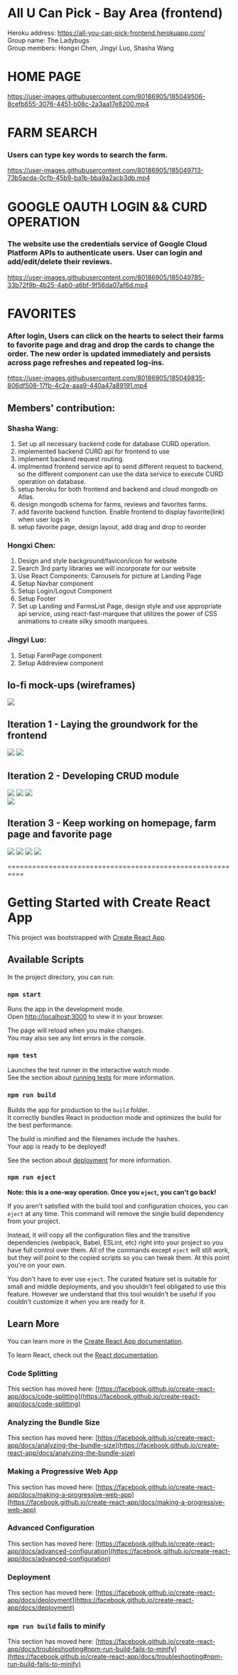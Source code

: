 # All U Can Pick - Bay Area (frontend) <br />
Heroku address: https://all-you-can-pick-frontend.herokuapp.com/  <br />
Group name: The Ladybugs <br />
Group members: Hongxi Chen, Jingyi Luo, Shasha Wang <br />
# HOME PAGE

https://user-images.githubusercontent.com/80186905/185049506-8cefb655-3076-4451-b08c-2a3aa17e8200.mp4

# FARM SEARCH
### Users can type key words to search the farm.

https://user-images.githubusercontent.com/80186905/185049713-73b5acda-0cfb-45b9-ba1b-bba9a2acb3db.mp4

# GOOGLE OAUTH LOGIN && CURD OPERATION
### The website use the credentials service of Google Cloud Platform APIs to authenticate users. User can login and add/edit/delete their reviews.


https://user-images.githubusercontent.com/80186905/185049785-33b72f9b-4b25-4ab0-a6bf-9f56da07af6d.mp4

# FAVORITES
### After login, Users can click on the hearts to select their farms to favorite page and drag and drop the cards to change the order. The new order is updated immediately and persists across page refreshes and repeated log-ins.


https://user-images.githubusercontent.com/80186905/185049835-806df508-17fb-4c2e-aaa9-440a47a89191.mp4

## Members' contribution:<br />
### Shasha Wang: 
1. Set up all necessary backend code for database CURD operation. 
2. implemented backend CURD api for frontend to use
3. implement backend request routing.
4. implmented frontend service api to send different request to backend, so the different component can use the data service to execute CURD operation on database.
5. setup heroku for both frontend and backend and cloud mongodb on Atlas. 
6. design mongodb schema for farms, reviews and favorites farms.
7. add favorite backend function. Enable frontend to display favorite(link) when user logs in  
8. setup favorite page, design layout, add drag and drop to reorder <br />

### Hongxi Chen:
1.	Design and style background/favicon/icon for website
2.  Search 3rd party libraries we will incorporate for our website
3.  Use React Components: Carousels for picture at Landing Page
4.	Setup Navbar component
5.	Setup Login/Logout Component
6.  Setup Footer
7.	Set up Landing and FarmsList Page, design style and use appropriate api service, using react-fast-marquee that utilizes the power of CSS animations to create silky smooth marquees. <br />

### Jingyi Luo:
1.	Setup FarmPage component
2.	Setup Addreview component

## lo-fi mock-ups (wireframes) 
![](readmeSource/framework.png)
## Iteration 1 - Laying the groundwork for the frontend
![](readmeSource/landingPage-1.png)
![](readmeSource/farmlist-1.png)
## Iteration 2 - Developing CRUD module
![](readmeSource/landingPage-2.png)
![](readmeSource/landingPage-3.png)
![](readmeSource/farmlist-2.png)   
![](readmeSource/FarmPage.png)
## Iteration 3 - Keep working on homepage, farm page and favorite page
![](readmeSource/landingPage-4.png)
![](readmeSource/farmlist-3.png)
![](readmeSource/favorite.png) 
![](readmeSource/FarmPage.png)  
                                                  






==========================================================
# Getting Started with Create React App

This project was bootstrapped with [Create React App](https://github.com/facebook/create-react-app).

## Available Scripts

In the project directory, you can run:

### `npm start`

Runs the app in the development mode.\
Open [http://localhost:3000](http://localhost:3000) to view it in your browser.

The page will reload when you make changes.\
You may also see any lint errors in the console.

### `npm test`

Launches the test runner in the interactive watch mode.\
See the section about [running tests](https://facebook.github.io/create-react-app/docs/running-tests) for more information.

### `npm run build`

Builds the app for production to the `build` folder.\
It correctly bundles React in production mode and optimizes the build for the best performance.

The build is minified and the filenames include the hashes.\
Your app is ready to be deployed!

See the section about [deployment](https://facebook.github.io/create-react-app/docs/deployment) for more information.

### `npm run eject`

**Note: this is a one-way operation. Once you `eject`, you can't go back!**

If you aren't satisfied with the build tool and configuration choices, you can `eject` at any time. This command will remove the single build dependency from your project.

Instead, it will copy all the configuration files and the transitive dependencies (webpack, Babel, ESLint, etc) right into your project so you have full control over them. All of the commands except `eject` will still work, but they will point to the copied scripts so you can tweak them. At this point you're on your own.

You don't have to ever use `eject`. The curated feature set is suitable for small and middle deployments, and you shouldn't feel obligated to use this feature. However we understand that this tool wouldn't be useful if you couldn't customize it when you are ready for it.

## Learn More

You can learn more in the [Create React App documentation](https://facebook.github.io/create-react-app/docs/getting-started).

To learn React, check out the [React documentation](https://reactjs.org/).

### Code Splitting

This section has moved here: [https://facebook.github.io/create-react-app/docs/code-splitting](https://facebook.github.io/create-react-app/docs/code-splitting)

### Analyzing the Bundle Size

This section has moved here: [https://facebook.github.io/create-react-app/docs/analyzing-the-bundle-size](https://facebook.github.io/create-react-app/docs/analyzing-the-bundle-size)

### Making a Progressive Web App

This section has moved here: [https://facebook.github.io/create-react-app/docs/making-a-progressive-web-app](https://facebook.github.io/create-react-app/docs/making-a-progressive-web-app)

### Advanced Configuration

This section has moved here: [https://facebook.github.io/create-react-app/docs/advanced-configuration](https://facebook.github.io/create-react-app/docs/advanced-configuration)

### Deployment

This section has moved here: [https://facebook.github.io/create-react-app/docs/deployment](https://facebook.github.io/create-react-app/docs/deployment)

### `npm run build` fails to minify

This section has moved here: [https://facebook.github.io/create-react-app/docs/troubleshooting#npm-run-build-fails-to-minify](https://facebook.github.io/create-react-app/docs/troubleshooting#npm-run-build-fails-to-minify)
